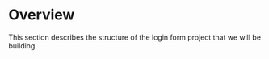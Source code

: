 # Overview

This section describes the structure of the login form project that we will be building.
